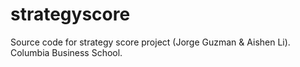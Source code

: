 # strategyscore
Source code for strategy score project (Jorge Guzman &amp; Aishen Li). Columbia Business School.
